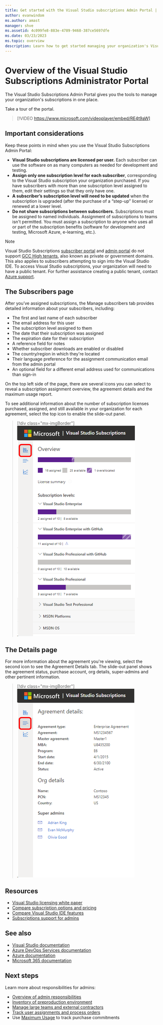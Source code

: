 ```yaml
---
title: Get started with the Visual Studio subscriptions Admin Portal | Visual Studio Marketplace
author: evanwindom
ms.author: amast
manager: shve
ms.assetid: 4c099fe8-883e-4789-9468-387ce5697dfe
ms.date: 03/23/2023
ms.topic: overview
description: Learn how to get started managing your organization's Visual Studio subscriptions with the Subscriptions Admin Portal.
---
```


# Overview of the Visual Studio Subscriptions Administrator Portal

The Visual Studio Subscriptions Admin Portal gives you the tools to manage your organization's subscriptions in one place. 

Take a tour of the portal.

> [!VIDEO https://www.microsoft.com/videoplayer/embed/RE4t9aW]

## Important considerations

Keep these points in mind when you use the Visual Studio Subscriptions Admin Portal:
+ **Visual Studio subscriptions are licensed per user.** Each subscriber can use the software on as many computers as needed for development and testing.
+ **Assign only one subscription level for each subscriber**, corresponding to the Visual Studio subscription your organization purchased. If you have subscribers with more than one subscription level assigned to them, edit their settings so that they only have one.
+ **A subscriber’s subscription level will need to be updated** when the subscription is upgraded (after the purchase of a “step-up” license) or renewed at a lower level.
+ **Do not share subscriptions between subscribers.** Subscriptions must be assigned to named individuals.  Assignment of subscriptions to teams isn't permitted.  You must assign a subscription to anyone who uses all or part of the subscription benefits (software for development and testing, Microsoft Azure, e-learning, etc.).

> [!NOTE]
> Visual Studio Subscriptions [subscriber portal](https://my.visualstudio.com?wt.mc_id=o~msft~docs) and [admin portal](https://manage.visualstudio.com) do not support [GCC High tenants](https://learn.microsoft.com/office365/servicedescriptions/office-365-platform-service-description/office-365-us-government/gcc-high-and-dod), also known as private or government domains. This also applies to subscribers attempting to sign into the Visual Studio IDE. To access Visual Studio subscriptions, your organization will need to have a public tenant. For further assistance creating a public tenant, contact [Azure support](https://azure.microsoft.com/support/create-ticket/). 

## The Subscribers page

After you’ve assigned subscriptions, the Manage subscribers tab provides detailed information about your subscribers, including:
+ The first and last name of each subscriber
+ The email address for this user
+ The subscription level assigned to them
+ The date that their subscription was assigned
+ The expiration date for their subscription
+ A reference field for notes
+ Whether subscriber downloads are enabled or disabled
+ The country/region in which they're located
+ Their language preference for the assignment communication email from the admin portal
+ An optional field for a different email address used for communications than sign-in

On the top left side of the page, there are several icons you can select to reveal a subscription assignment overview, the agreement details and the maximum usage report.

To see additional information about the number of subscription licenses purchased, assigned, and still available in your organization for each agreement, select the top icon to enable the slide-out panel.
> [!div class="mx-imgBorder"]
> ![Visual Studio Subscriptions Admin Portal Subscribers Page](_img/using-admin-portal/subscribers-page.png "Screenshot of the agreement overview dialog.  The overview icon is highlighted.")

## The Details page

For more information about the agreement you're viewing, select the second icon to see the Agreement Details tab. The slide-out panel shows the agreement status, purchase account, org details, super-admins and other pertinent information.
> [!div class="mx-imgBorder"]
> ![Visual Studio Subscriptions Admin Portal Details Page](_img/using-admin-portal/details-page.png "Screenshot of the agreement details dialog.  The agreement details button is highlighted.")

## Resources

+ [Visual Studio licensing white paper](https://visualstudio.microsoft.com/wp-content/uploads/2019/06/Visual-Studio-Licensing-Whitepaper-May-2019.pdf)
+ [Compare subscription options and pricing](https://visualstudio.microsoft.com/vs/pricing)
+ [Compare Visual Studio IDE features](https://visualstudio.microsoft.com/vs/compare)
+ [Subscriptions support for admins](https://aka.ms/VSSAdminSupport)

## See also

+ [Visual Studio documentation](/visualstudio/)
+ [Azure DevOps Services documentation](/azure/devops/)
+ [Azure documentation](/azure/)
+ [Microsoft 365 documentation](/microsoft-365/)

## Next steps

Learn more about responsibilities for admins:
+ [Overview of admin responsibilities](admin-responsibilities.md)
+ [Inventory of preproduction environment](admin-inventory.md)
+ [Manage large teams and external contractors](manage-teams.md)
+ [Track user assignments and process orders](assignments-orders.md)
+ Use [Maximum Usage](maximum-usage.md) to track purchase commitments
